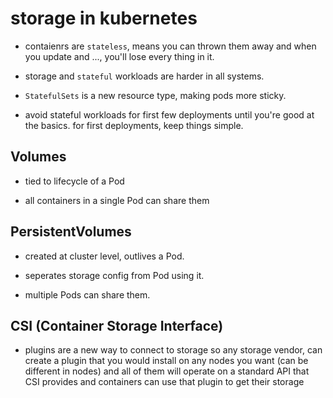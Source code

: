 # storage in kubernetes

- contaienrs are `stateless`, means you can thrown them away and
when you update and ..., you'll lose every thing in it.

- storage and `stateful` workloads are harder in all systems.

- `StatefulSets` is a new resource type, making pods more sticky.

- avoid stateful workloads for first few deployments until you're good at
the basics. for first deployments, keep things simple.

## Volumes

- tied to lifecycle of a Pod

- all containers in a single Pod can share them

## PersistentVolumes

- created at cluster level, outlives a Pod.

- seperates storage config from Pod using it.

- multiple Pods can share them.

## CSI (Container Storage Interface)

- plugins are a new way to connect to storage so any storage vendor, can create
a plugin that you would install on any nodes you want (can be different in nodes)
and all of them will operate on a standard API that CSI provides and containers
can use that plugin to get their storage
